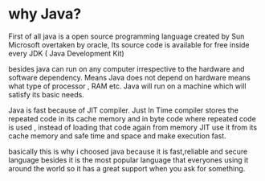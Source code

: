 # why Java?
First of all java is a open source programming language created by Sun Microsoft overtaken by oracle,
Its source code is available for free inside every JDK ( Java Development Kit)

besides java can run on any computer irrespective to the hardware and software dependency.
Means Java does not depend on hardware means what type of processor , RAM etc. 
Java will run on a machine which will satisfy its basic needs.

Java is fast because of JIT compiler. 
Just In Time compiler stores the repeated code in its cache memory and in byte code where repeated code is used ,
instead of loading that code again from memory JIT use it from its cache memory and safe time and space and make execution fast.

basically this is why i choosed java because it is fast,reliable and secure language besides it is the most popular language that everyones using it around the world so it has a great support when you ask for something.
